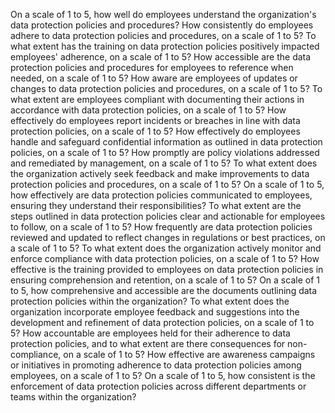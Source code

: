 On a scale of 1 to 5, how well do employees understand the organization's data protection policies and procedures?
How consistently do employees adhere to data protection policies and procedures, on a scale of 1 to 5?
To what extent has the training on data protection policies positively impacted employees' adherence, on a scale of 1 to 5?
How accessible are the data protection policies and procedures for employees to reference when needed, on a scale of 1 to 5?
How aware are employees of updates or changes to data protection policies and procedures, on a scale of 1 to 5?
To what extent are employees compliant with documenting their actions in accordance with data protection policies, on a scale of 1 to 5?
How effectively do employees report incidents or breaches in line with data protection policies, on a scale of 1 to 5?
How effectively do employees handle and safeguard confidential information as outlined in data protection policies, on a scale of 1 to 5?
How promptly are policy violations addressed and remediated by management, on a scale of 1 to 5?
To what extent does the organization actively seek feedback and make improvements to data protection policies and procedures, on a scale of 1 to 5?
On a scale of 1 to 5, how effectively are data protection policies communicated to employees, ensuring they understand their responsibilities?
To what extent are the steps outlined in data protection policies clear and actionable for employees to follow, on a scale of 1 to 5?
How frequently are data protection policies reviewed and updated to reflect changes in regulations or best practices, on a scale of 1 to 5?
To what extent does the organization actively monitor and enforce compliance with data protection policies, on a scale of 1 to 5?
How effective is the training provided to employees on data protection policies in ensuring comprehension and retention, on a scale of 1 to 5?
On a scale of 1 to 5, how comprehensive and accessible are the documents outlining data protection policies within the organization?
To what extent does the organization incorporate employee feedback and suggestions into the development and refinement of data protection policies, on a scale of 1 to 5?
How accountable are employees held for their adherence to data protection policies, and to what extent are there consequences for non-compliance, on a scale of 1 to 5?
How effective are awareness campaigns or initiatives in promoting adherence to data protection policies among employees, on a scale of 1 to 5?
On a scale of 1 to 5, how consistent is the enforcement of data protection policies across different departments or teams within the organization?
